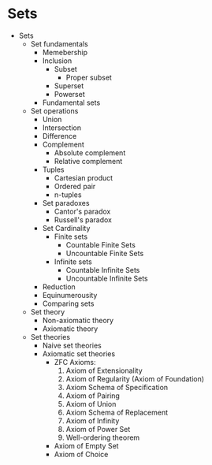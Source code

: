 # Sets

* Sets
  - Set fundamentals
    - Memebership
    - Inclusion
      - Subset
        - Proper subset
      - Superset
      - Powerset
    - Fundamental sets
  - Set operations
      - Union
      - Intersection
      - Difference
      - Complement
        - Absolute complement
        - Relative complement
    - Tuples
      - Cartesian product
      - Ordered pair
      - n-tuples
    - Set paradoxes
      - Cantor's paradox
      - Russell's paradox
    - Set Cardinality
      - Finite sets
        - Countable Finite Sets
        - Uncountable Finite Sets
      - Infinite sets
        - Countable Infinite Sets
        - Uncountable Infinite Sets
    - Reduction
    - Equinumerousity
    - Comparing sets
  - Set theory
    - Non-axiomatic theory
    - Axiomatic theory
  - Set theories
    - Naive set theories
    - Axiomatic set theories
      - ZFC Axioms:
        1. Axiom of Extensionality
        2. Axiom of Regularity (Axiom of Foundation)
        3. Axiom Schema of Specification
        4. Axiom of Pairing
        5. Axiom of Union
        6. Axiom Schema of Replacement
        7. Axiom of Infinity
        8. Axiom of Power Set
        9. Well-ordering theorem
      - Axiom of Empty Set
      - Axiom of Choice
